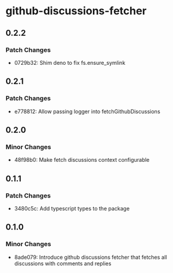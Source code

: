# github-discussions-fetcher

## 0.2.2

### Patch Changes

- 0729b32: Shim deno to fix fs.ensure_symlink

## 0.2.1

### Patch Changes

- e778812: Allow passing logger into fetchGithubDiscussions

## 0.2.0

### Minor Changes

- 48f98b0: Make fetch discussions context configurable

## 0.1.1

### Patch Changes

- 3480c5c: Add typescript types to the package

## 0.1.0

### Minor Changes

- 8ade079: Introduce github discussions fetcher that fetches all discussions with comments and replies
